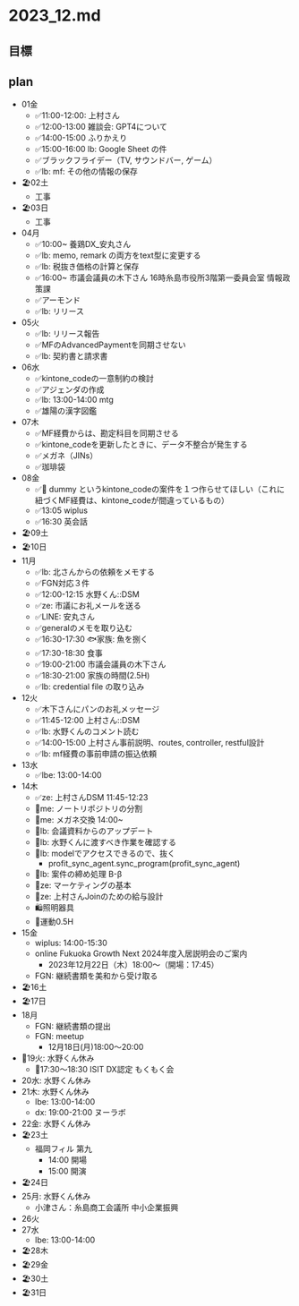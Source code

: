 # 2023_12.md
## 目標
## plan
- 01金
  - ✅11:00-12:00: 上村さん
  - ✅12:00-13:00 雑談会: GPT4について
  - ✅14:00-15:00 ふりかえり
  - ✅15:00-16:00 lb: Google Sheet の件
  - ✅ブラックフライデー（TV, サウンドバー, ゲーム）
  - ✅lb: mf: その他の情報の保存
- 🏖️02土
  - 工事
- 🏖️03日
  - 工事
- 04月
  - ✅10:00~ 養鶏DX_安丸さん
  - ✅lb: memo, remark の両方をtext型に変更する
  - ✅lb: 税抜き価格の計算と保存
  - ✅16:00~ 市議会議員の木下さん 16時糸島市役所3階第一委員会室 情報政策課
  - ✅アーモンド
  - ✅lb: リリース
- 05火
  - ✅lb: リリース報告
  - ✅MFのAdvancedPaymentを同期させない
  - ✅lb: 契約書と請求書
- 06水
  - ✅kintone_codeの一意制約の検討
  - ✅アジェンダの作成
  - ✅lb: 13:00-14:00 mtg
  - ✅雄陽の漢字図鑑
- 07木
  - ✅MF経費からは、勘定科目を同期させる
  - ✅kintone_codeを更新したときに、データ不整合が発生する
  - ✅メガネ（JINs）
  - ✅珈琲袋
- 08金
  - ✅📣 dummy というkintone_codeの案件を１つ作らせてほしい（これに紐づくMF経費は、kintone_codeが間違っているもの）
  - ✅13:05 wiplus
  - ✅16:30 英会話
- 🏖️09土
- 🏖️10日
- 11月
  - ✅lb: 北さんからの依頼をメモする
  - ✅FGN対応３件
  - ✅12:00-12:15 水野くん::DSM
  - ✅ze: 市議にお礼メールを送る
  - ✅LINE: 安丸さん
  - ✅generalのメモを取り込む
  - ✅16:30-17:30 🐟家族: 魚を捌く
  - ✅17:30-18:30 食事
  - ✅19:00-21:00 市議会議員の木下さん
  - ✅18:30-21:00 家族の時間(2.5H)
  - ✅lb: credential file の取り込み
- 12火
  - ✅木下さんにパンのお礼メッセージ
  - ✅11:45-12:00 上村さん::DSM
  - ✅lb: 水野くんのコメント読む
  - ✅14:00-15:00 上村さん事前説明、routes, controller, restful設計
  - ✅lb: mf経費の事前申請の振込依頼
- 13水
  - ✅lbe: 13:00-14:00
- 14木
  - ✅ze: 上村さんDSM 11:45-12:23
  - 📌me: ノートリポジトリの分割
  - 📌me: メガネ交換 14:00~
  - 📌lb: 会議資料からのアップデート
  - 📌lb: 水野くんに渡すべき作業を確認する
  - 📌lb: modelでアクセスできるので、抜く
    - profit_sync_agent.sync_program(profit_sync_agent)
  - 📌lb: 案件の締め処理 B-β
  - 📌ze: マーケティングの基本
  - 📌ze: 上村さんJoinのための給与設計
  - 🛍️照明器具
  - 💪運動0.5H
- 15金
  - wiplus: 14:00-15:30
  - online Fukuoka Growth Next 2024年度入居説明会のご案内
    - 2023年12月22日（木）18:00～（開場：17:45）
  - FGN: 継続書類を美和から受け取る
- 🏖️16土
- 🏖️17日
- 18月
  - FGN: 継続書類の提出
  - FGN: meetup
    - 12月18日(月)18:00～20:00
- 🍰19火: 水野くん休み
  - 📌17:30〜18:30 ISIT DX認定 もくもく会
- 20水: 水野くん休み
- 21木: 水野くん休み
  - lbe: 13:00-14:00
  - dx: 19:00-21:00 ヌーラボ
- 22金: 水野くん休み
- 🏖️23土
  - 福岡フィル 第九
    - 14:00 開場
    - 15:00 開演
- 🏖️24日
- 25月: 水野くん休み
  - 小津さん：糸島商工会議所 中小企業振興
- 26火
- 27水
  - lbe: 13:00-14:00
- 🏖️28木
- 🏖️29金
- 🏖️30土
- 🏖️31日

